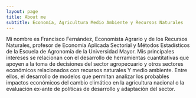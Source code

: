 ```yaml
---
layout: page
title: About me
subtitle: Economía, Agricultura Medio Ambiente y Recursos Naturales
---
```


Mi nombre es Francisco Fernández, Economista Agrario y de los Recursos Naturales, profesor de Economía Aplicada Sectorial y Métodos Estadísticos de la Escuela de Agronomía de la Universidad Mayor. Mis principales intereses se relacionan con el desarrollo de herramientas cuantitativas que apoyen a la toma de decisiones del sector agropecuario y  otros sectores económicos relacionados con recursos naturales Y medio ambiente. Entre ellos, el desarrollo de modelos que permitan analizar los probables impactos económicos del cambio climático en la agricultura nacional o la evaluación ex-ante de políticas de desarrollo y adaptación del sector.


